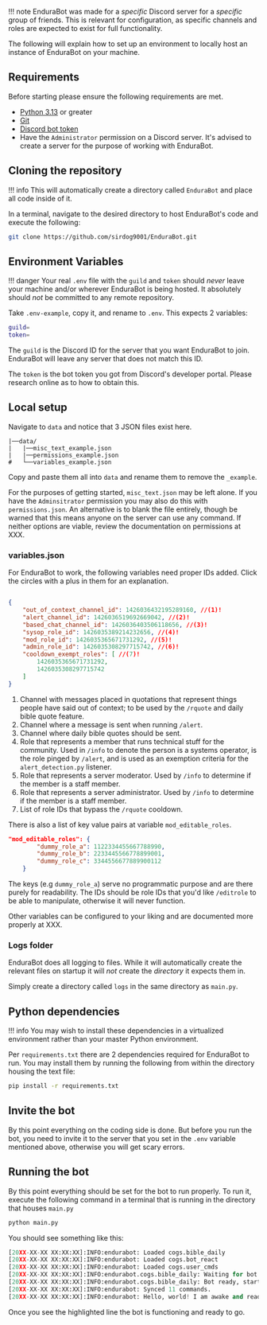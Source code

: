 !!! note
    EnduraBot was made for a *specific* Discord server for a *specific* group of friends. This is relevant for configuration, as specific channels and roles are expected to exist for full functionality.

The following will explain how to set up an environment to locally host an instance of EnduraBot on your machine.

## Requirements
Before starting please ensure the following requirements are met.

- [Python 3.13](https://www.python.org/) or greater
- [Git](https://git-scm.com/install/)
- [Discord bot token](https://discord.com/developers/applications)
- Have the `Administrator` permission on a Discord server. It's advised to create a server for the purpose of working with EnduraBot.

## Cloning the repository
!!! info
    This will automatically create a directory called `EnduraBot` and place all code inside of it.

In a terminal, navigate to the desired directory to host EnduraBot's code and execute the following:
``` sh
git clone https://github.com/sirdog9001/EnduraBot.git
```

## Environment Variables
!!! danger
    Your real `.env` file with the `guild` and `token` should *never* leave your machine and/or wherever EnduraBot is being hosted. It absolutely should *not* be committed to any remote repository.

Take `.env-example`, copy it, and rename to `.env`. This expects 2 variables:

```sh
guild=
token=
```

The `guild` is the Discord ID for the server that you want EnduraBot to join. EnduraBot will leave any server that does not match this ID.

The `token` is the bot token you got from Discord's developer portal. Please research online as to how to obtain this.

## Local setup
Navigate to `data` and notice that 3 JSON files exist here.

```
|──data/
|   |──misc_text_example.json
|   |──permissions_example.json
#   └──variables_example.json
```

Copy and paste them all into `data` and rename them to remove the `_example`. 

For the purposes of getting started, `misc_text.json` may be left alone. If you have the `Adminsitrator` permission you may also do this with `permissions.json`. An alternative is to blank the file entirely, though be warned that this means anyone on the server can use any command. If neither options are viable, review the documentation on permissions at XXX.

### variables.json 
For EnduraBot to work, the following variables need proper IDs added. Click the circles with a plus in them for an explanation.

``` json title="variables.json"

{
    "out_of_context_channel_id": 1426036432195289160, //(1)!
    "alert_channel_id": 1426036519692669042, //(2)!
    "based_chat_channel_id": 1426036403506118656, //(3)!
    "sysop_role_id": 1426035389214232656, //(4)!
    "mod_role_id": 1426035365671731292, //(5)!
    "admin_role_id": 1426035308297715742, //(6)!
    "cooldown_exempt_roles": [ //(7)!
        1426035365671731292,
        1426035308297715742
    ]
}

```

1. Channel with messages placed in quotations that represent things people have said out of context; to be used by the `/rquote` and daily bible quote feature.
2. Channel where a message is sent when running `/alert`.
3. Channel where daily bible quotes should be sent.
4. Role that represents a member that runs technical stuff for the community. Used in `/info` to denote the person is a systems operator, is the role pinged by `/alert`, and is used as an exemption criteria for the `alert_detection.py` listener.
5. Role that represents a server moderator. Used by `/info` to determine if the member is a staff member.
6. Role that represents a server administrator. Used by `/info` to determine if the member is a staff member.
7. List of role IDs that bypass the `/rquote` cooldown.

There is also a list of key value pairs at variable `mod_editable_roles`. 

```json title="variables.json" 
"mod_editable_roles": {
        "dummy_role_a": 1122334455667788990,
        "dummy_role_b": 2233445566778899001,
        "dummy_role_c": 3344556677889900112
    }
```

The keys (e.g `dummy_role_a`) serve no programmatic purpose and are there purely for readability. The IDs should be role IDs that you'd like `/editrole` to be able to manipulate, otherwise it will never function.

Other variables can be configured to your liking and are documented more properly at XXX.

### Logs folder
EnduraBot does all logging to files. While it will automatically create the relevant files on startup it will *not* create the *directory* it expects them in. 

Simply create a directory called `logs` in the same directory as `main.py`.

## Python dependencies
!!! info
    You may wish to install these dependencies in a virtualized environment rather than your master Python environment.

Per `requirements.txt` there are 2 dependencies required for EnduraBot to run. You may install them by running the following from within the directory housing the text file:
``` sh
pip install -r requirements.txt
```

## Invite the bot
By this point everything on the coding side is done. But before you run the bot, you need to invite it to the server that you set in the `.env` variable mentioned above, otherwise you will get scary errors.

## Running the bot
By this point everything should be set for the bot to run properly. To run it, execute the following command in a terminal that is running in the directory that houses `main.py`

```sh
python main.py
```

You should see something like this:
``` py hl_lines="7"
[20XX-XX-XX XX:XX:XX]:INFO:endurabot: Loaded cogs.bible_daily
[20XX-XX-XX XX:XX:XX]:INFO:endurabot: Loaded cogs.bot_react
[20XX-XX-XX XX:XX:XX]:INFO:endurabot: Loaded cogs.user_cmds
[20XX-XX-XX XX:XX:XX]:INFO:endurabot.cogs.bible_daily: Waiting for bot to be ready before starting daily bible quote loop...
[20XX-XX-XX XX:XX:XX]:INFO:endurabot.cogs.bible_daily: Bot ready, starting daily bible quote loop.
[20XX-XX-XX XX:XX:XX]:INFO:endurabot: Synced 11 commands.
[20XX-XX-XX XX:XX:XX]:INFO:endurabot: Hello, world! I am awake and ready to work!
```

Once you see the highlighted line the bot is functioning and ready to go.
